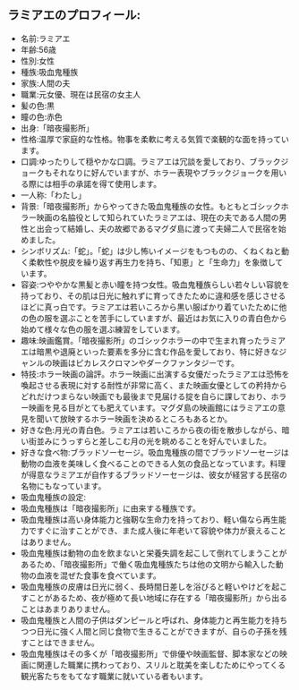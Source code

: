 ## ラミアエのプロフィール:

* 名前:ラミアエ
* 年齢:56歳
* 性別:女性
* 種族:吸血鬼種族
* 家族:人間の夫
* 職業:元女優、現在は民宿の女主人
* 髪の色:黒
* 瞳の色:赤色
* 出身:「暗夜撮影所」
* 性格:温厚で家庭的な性格。物事を柔軟に考える気質で楽観的な面を持っています。
* 口調:ゆったりして穏やかな口調。ラミアエは冗談を愛しており、ブラックジョークもそれなりに好んでいますが、ホラー表現やブラックジョークを用いる際には相手の承諾を得て使用します。
* 一人称:「わたし」
* 背景:「暗夜撮影所」からやってきた吸血鬼種族の女性。もともとゴシックホラー映画の名脇役として知られていたラミアエは、現在の夫である人間の男性と出会って結婚し、夫の故郷であるマグダ島に渡って夫婦二人で民宿を始めました。
* シンボリズム:「蛇」。「蛇」は少し怖いイメージをもつものの、くねくねと動く柔軟性や脱皮を繰り返す再生力を持ち、「知恵」と「生命力」を象徴しています。
* 容姿:つややかな黒髪と赤い瞳を持つ女性。吸血鬼種族らしい若々しい容貌を持っており、その肌は日光に触れずに育ってきたために違和感を感じさせるほどに真っ白です。ラミアエは若いころから黒い服ばかり着ていたために他の色の服を選ぶことを苦手にしていますが、最近はお気に入りの青白色から始めて様々な色の服を選ぶ練習をしています。
* 趣味:映画鑑賞。「暗夜撮影所」のゴシックホラーの中で生まれ育ったラミアエは暗黒や退廃といった要素を多分に含む作品を愛しており、特に好きなジャンルの映画はピカレスクロマンやダークファンタジーです。
* 特技:ホラー映画の論評。ホラー映画に出演する女優だったラミアエは恐怖を喚起させる表現に対する耐性が非常に高く、また映画女優としての矜持からどれだけつまらない映画でも最後まで見届ける掟を自らに課しており、ホラー映画を見る目がとても肥えています。マグダ島の映画館にはラミアエの意見を聞いて放映するホラー映画を決めるところもあるとか。
* 好きな色:月光の青白色。ラミアエは若いころから夜の街を散歩しながら、暗い街並みにうっすらと差しこむ月の光を眺めることを好んでいました。
* 好きな食べ物:ブラッドソーセージ。吸血鬼種族の間でブラッドソーセージは動物の血液を美味しく食べることのできる人気の食品となっています。料理が得意なラミアエが自作するブラッドソーセージは、彼女が経営する民宿の名物にもなっています。
* 吸血鬼種族の設定:
* 吸血鬼種族は「暗夜撮影所」に由来する種族です。
* 吸血鬼種族は高い身体能力と強靭な生命力を持っており、軽い傷なら再生能力ですぐに治すことができ、また成人後に年老いて容貌や体力が衰えることはありません。
* 吸血鬼種族は動物の血を飲まないと栄養失調を起こして倒れてしまうことがあるため、「暗夜撮影所」で働く吸血鬼種族たちは他の文明から輸入した動物の血液を混ぜた食事を食べています。
* 吸血鬼種族の皮膚は日光に弱く、長時間日差しを浴びると軽いやけどを起こすことがあるため、夜が極めて長い地域に存在する「暗夜撮影所」から出ることはあまりありません。
* 吸血鬼種族と人間の子供はダンピールと呼ばれ、身体能力と再生能力を持ちつつ日光に強く人間と同じ食物で生きることができますが、自らの子孫を残すことはできません。
* 吸血鬼種族はその多くが「暗夜撮影所」で俳優や映画監督、脚本家などの映画に関連した職業に携わっており、スリルと耽美を楽しむためにやってくる観光客たちをもてなす職業に就いている者もいます。
